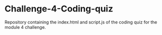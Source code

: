 # Challenge-4-Coding-quiz
Repository containing the index.html and script.js of the coding quiz for the module 4 challenge.
